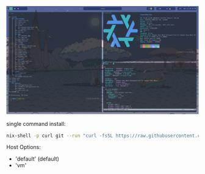 ![alt text](image.png)

single command install:

```bash
nix-shell -p curl git --run "curl -fsSL https://raw.githubusercontent.com/BeeGass/.dots/main/bootstrap.sh | bash -s <NAME OF HOST>"
```

Host Options:

- 'default' (default)
- 'vm'
